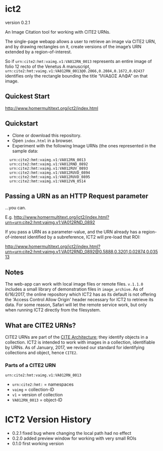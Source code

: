 # ict2

version 0.2.1

An Image Citation tool for working with CITE2 URNs.

The single-page webapp allows a user to retrieve an image via CITE2 URN, and by drawing rectangles on it, create versions of the image’s URN extended by a region-of-interest.

So if `urn:cite2:hmt:vaimg.v1:VA012RN_0013` represents an entire image of folio 12 recto of the Venetus A manuscript, `urn:cite2:hmt:vaimg.v1:VA012RN_0013@0.2066,0.2084,0.1672,0.02437` identifies only the rectangle bounding the title “ΙΛΙΑΔΟΣ ΑΛΦΑ” on that image.

## Quickest Start

<http://www.homermultitext.org/ict2/index.html>

## Quickstart

- Clone or download this repository.
- Open `index.html` in a browser.
- Experiment with the following Image URNs (the ones represented in the sample data:

~~~
  urn:cite2:hmt:vaimg.v1:VA012RN_0013
  urn:cite2:hmt:vaimg.v1:VA012RND_0892
  urn:cite2:hmt:vaimg.v1:VA012RUV_0893
  urn:cite2:hmt:vaimg.v1:VA012RUVD_0894
  urn:cite2:hmt:vaimg.v1:VA012RUVD_0895
  urn:cite2:hmt:vaimg.v1:VA012VN_0514
~~~

## Passing a URN as an HTTP Request parameter

…you can.

E.g. <http://www.homermultitext.org/ict2/index.html?urn=urn:cite2:hmt:vaimg.v1:VA012RND_0892>

If you pass a URN as a parameter-value, and the URN already has a region-of-interest identified by a subreference, ICT2 will pre-load that ROI:

<http://www.homermultitext.org/ict2/index.html?urn=urn:cite2:hmt:vaimg.v1:VA012RND_0892@0.5888,0.3201,0.02874,0.03513>

## Notes

The web-app can work with local image files or remote files. `v.1.1.0` includes a small library of demonstration files in `image_archive`. As of 6/16/2017, the online repository which ICT2 has as its default is not offering the 'Access Control Allow Origin' header necessary for ICT2 to retrieve its data. For some reason, Safari will let the remote service work, but only when running ICT2 directly from the filesystem.

## What are CITE2 URNs?

CITE2 URNs are part of the [CITE Architecture](http://cite-architecture.github.io); they identify objects in a collection. ICT2 is intended to work with images in a collection, identifiable by URNs. As of January, 2017, we revised our standard for identifying collections and object, hence `CITE2`.

### Parts of a CITE2 URN

`urn:cite2:hmt:vaimg.v1:VA012RN_0013`

- `urn:cite2:hmt:` = namespaces
- `vaimg` = collection-ID
- `v1` = version of collection
- `VA012RN_0013` = object-ID

# ICT2 Version History

- 0.2.1 fixed bug where changing the local path had no effect
- 0.2.0 added preview window for working with very small ROIs
- 0.1.0 first working version
